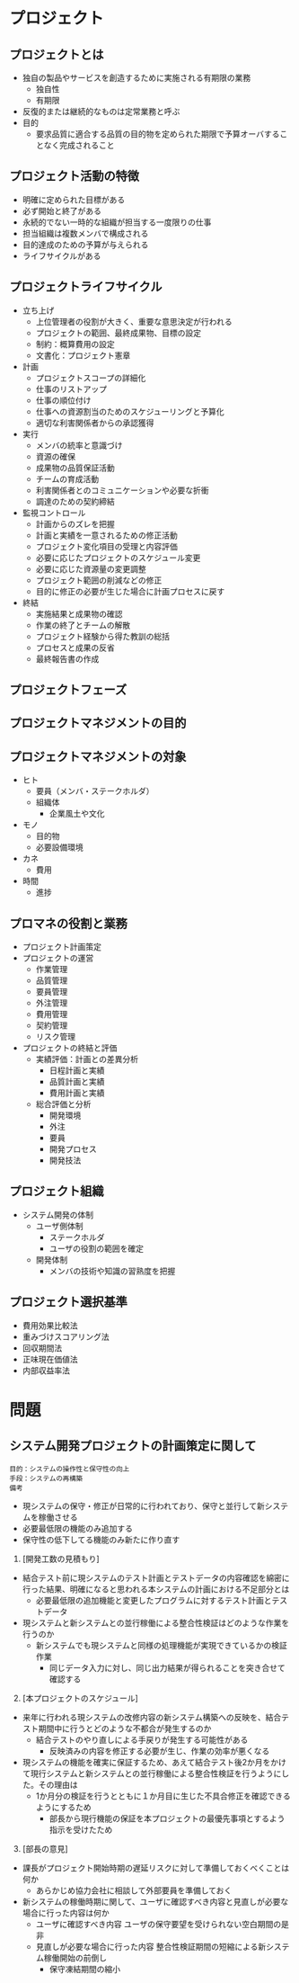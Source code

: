 # プロジェクト
##  プロジェクトとは
* 独自の製品やサービスを創造するために実施される有期限の業務
	+ 独自性
	+ 有期限
* 反復的または継続的なものは定常業務と呼ぶ
* 目的
	+ 要求品質に適合する品質の目的物を定められた期限で予算オーバすることなく完成されること
##  プロジェクト活動の特徴
* 明確に定められた目標がある
* 必ず開始と終了がある
* 永続的でない一時的な組織が担当する一度限りの仕事
* 担当組織は複数メンバで構成される
* 目的達成のための予算が与えられる
* ライフサイクルがある
##  プロジェクトライフサイクル
* 立ち上げ
	+ 上位管理者の役割が大きく、重要な意思決定が行われる
	+ プロジェクトの範囲、最終成果物、目標の設定
	+ 制約：概算費用の設定
	+ 文書化：プロジェクト憲章
* 計画
	+ プロジェクトスコープの詳細化
	+ 仕事のリストアップ
	+ 仕事の順位付け
	+ 仕事への資源割当のためのスケジューリングと予算化
	+ 適切な利害関係者からの承認獲得
* 実行
	+ メンバの統率と意識づけ
	+ 資源の確保
	+ 成果物の品質保証活動
	+ チームの育成活動
	+ 利害関係者とのコミュニケーションや必要な折衝
	+ 調達のための契約締結
* 監視コントロール
	+ 計画からのズレを把握
	+ 計画と実績を一意されるための修正活動
	+ プロジェクト変化項目の受理と内容評価
	+ 必要に応じたプロジェクトのスケジュール変更
	+ 必要に応じた資源量の変更調整
	+ プロジェクト範囲の削減などの修正
	+ 目的に修正の必要が生じた場合に計画プロセスに戻す
* 終結
	+ 実施結果と成果物の確認
	+ 作業の終了とチームの解散
	+ プロジェクト経験から得た教訓の総括
	+ プロセスと成果の反省
	+ 最終報告書の作成
##  プロジェクトフェーズ
##  プロジェクトマネジメントの目的
##  プロジェクトマネジメントの対象
* ヒト
	+ 要員（メンバ・ステークホルダ）
	+ 組織体
		- 企業風土や文化
* モノ
	+ 目的物
	+ 必要設備環境
* カネ
	+ 費用
* 時間
	+ 進捗
##  プロマネの役割と業務
* プロジェクト計画策定
* プロジェクトの運営
	+ 作業管理
	+ 品質管理
	+ 要員管理
	+ 外注管理
	+ 費用管理
	+ 契約管理
	+ リスク管理
* プロジェクトの終結と評価
	+ 実績評価：計画との差異分析
		- 日程計画と実績
		- 品質計画と実績
		- 費用計画と実績
	+ 総合評価と分析
		-  開発環境
		-  外注
		-  要員
		-  開発プロセス
		-  開発技法
##  プロジェクト組織
* システム開発の体制
	+ ユーザ側体制
		- ステークホルダ
		- ユーザの役割の範囲を確定
	+ 開発体制
		- メンバの技術や知識の習熟度を把握
##  プロジェクト選択基準
* 費用効果比較法
* 重みづけスコアリング法
* 回収期間法
* 正味現在価値法
* 内部収益率法

# 問題
## システム開発プロジェクトの計画策定に関して
    目的：システムの操作性と保守性の向上
    手段：システムの再構築
    備考
* 現システムの保守・修正が日常的に行われており、保守と並行して新システムを稼働させる
* 必要最低限の機能のみ追加する
* 保守性の低下してる機能のみ新たに作り直す
    　
1. [開発工数の見積もり]
* 結合テスト前に現システムのテスト計画とテストデータの内容確認を綿密に行った結果、明確になると思われる本システムの計画における不足部分とは
    - 必要最低限の追加機能と変更したプログラムに対するテスト計画とテストデータ
* 現システムと新システムとの並行稼働による整合性検証はどのような作業を行うのか
    - 新システムでも現システムと同様の処理機能が実現できているかの検証作業
        + 同じデータ入力に対し、同じ出力結果が得られることを突き合せて確認する
2. [本プロジェクトのスケジュール]
* 来年に行われる現システムの改修内容の新システム構築への反映を、結合テスト期間中に行うとどのような不都合が発生するのか
    - 結合テストのやり直しによる手戻りが発生する可能性がある
        + 反映済みの内容を修正する必要が生じ、作業の効率が悪くなる
* 現システムの機能を確実に保証するため、あえて結合テスト後2か月をかけて現行システムと新システムとの並行稼働による整合性検証を行うようにした。その理由は
    - 1か月分の検証を行うとともに１か月目に生じた不具合修正を確認できるようにするため
        + 部長から現行機能の保証を本プロジェクトの最優先事項とするよう指示を受けたため
3. [部長の意見]
* 課長がプロジェクト開始時期の遅延リスクに対して準備しておくべくことは何か
    - あらかじめ協力会社に相談して外部要員を準備しておく
* 新システムの稼働時期に関して、ユーザに確認すべき内容と見直しが必要な場合に行った内容は何か
    - ユーザに確認すべき内容
      ユーザの保守要望を受けられない空白期間の是非
    - 見直しが必要な場合に行った内容
      整合性検証期間の短縮による新システム稼働開始の前倒し
        + 保守凍結期間の縮小

